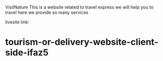 VisitNature
This is a website related to travel express
we will help you to travel
here we provide so many services

livesite link: 
# tourism-or-delivery-website-client-side-ifaz5
